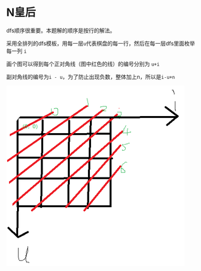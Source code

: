 # N皇后

dfs顺序很重要。本题解的顺序是按行的解法。

采用全排列的dfs模板，用每一层`u`代表棋盘的每一行，然后在每一层dfs里面枚举每一列 `i`

画个图可以得到每个正对角线（图中红色的线）的编号分别为 `u+i`

副对角线的编号为`i - u`，为了防止出现负数，整体加上n，所以是`i-u+n`

![](imgs/1.png)
